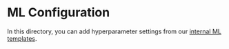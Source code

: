 # ML Configuration

In this directory, you can add hyperparameter settings from our
[internal ML
templates](https://github.com/thinkingmachines/ml-templates/tree/master/templates).
